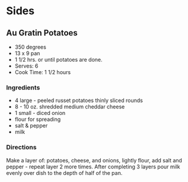 # Sides

## Au Gratin Potatoes

* 350 degrees
* 13 x 9 pan
* 1 1/2 hrs. or until potatoes are done.
* Serves: 6
* Cook Time: 1 1/2 hours

### Ingredients

* 4 large - peeled russet potatoes thinly sliced rounds
* 8 - 10 oz. shredded medium cheddar cheese
* 1 small - diced onion
* flour for spreading
* salt & pepper
* milk

### Directions

Make a layer of: potatoes, cheese, and onions, lightly flour, add salt and pepper - repeat layer 2 more times. After completing 3 layers pour milk evenly over dish to the depth of half of the pan.
